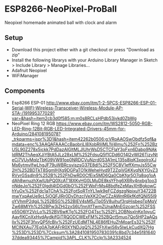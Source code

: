 # ESP8266-NeoPixel-ProBall

Neopixel homemade animated ball with clock and alarm

## Setup

* Download this project either with a git checkout or press "Download as zip"
* Install the following librarys with your Arduino Library Manager in Sketch > Include Library > Manage Libraries...
 * Adafruit Neopixel
 * WiFiManager

## Components
* Esp8266 ESP-01 http://www.ebay.com/itm/1-2-5PCS-ESP8266-ESP-01-Serial-WIFI-Wireless-Transceiver-Wireless-Module-AP-STA-/191995377029?var=&hash=item2cb3d0f585:m:m0s8RCLsHPdb53jvkd0ZbWg
* NeoPixel Ring 12 RGB https://www.ebay.com/itm/WS2812-5050-RGB-LED-Ring-12Bit-RGB-LED-Integrated-Drivers-45mm-for-Arduino/284108195078?_trkparms=ispr%3D1&hash=item42262b0506:g:VRoAAOSwObdfz5qf&amdata=enc%3AAQAFAAACcBaobrjLl8XobRIiIML1V4Imu%252Fn%252BzU5L90Z278x5ickk7PdDazAlGltMLJlUhrWsD5CTCFlaY3oFxn6Dabp9NAkIdRM2ThAeqXJjYBtA5JLz28xLM%252FdsuQ5f1CDd6O14l2vWI26TjzvNteCj7VUyMqlzTbK09VW91op0NRDCVuNzrd0S3A1mL135s8lqK3xqolroXJMs6ytmvIfwLhgJF79uWBRcsviszsG37E8dl%252F5C8V1effXmyJs55Cw2H%252BDTkT8SgmlHXg9DGPaTO1kWeheHvd9T2ZqiVGKKvqNXYGvZ3RVyrGSsdIn9%252B%252FhDwRD0CfEix5MD6Qa0CbKfgr5O7q8qg1oAdAh8wnuzhXwIUbPQ0XcAT18XKvHG0LMuDE8ksYFhg6X6Ry4nxbg1oo3nNdeJq%252F0lgdt4tDGd0bO%252FWpFrMs48bdfeZeMavXHBgkowChYuOx%252Fdc1aTChA%252FotSoRTnYL1wk9eFCZdgzgNpixuY34722BmwYxpAeUe9cL5jOQFJlRr0DvDhzcIVeXK2OwCZzAWntR6kfKdfQNI55I9oYVhmP2dgjL%252BSG%252BIEV4sM5JTp05V8uihuf3rqHisbeqTpMqVZw68MlYh%252BPw3jZHj2zxS6U1nnXfTwmZUnajMnEGzcqn%252FSSp55O6lY2VcLo%252BV6wKTg%252FO4Tsc%252FL2OBNsxlnKp1qyuCAayfIKCnXxHvdAydkjfGiTRQODCWExFM%252BQct5muo7Qo5HP2aAQsllx%252F3fxyQP5fcBlv%252FzUEdMTNL4E86fEHuZhMoarEs32%252FMCINXAu77Eg0A7pKAFrR0XYNDJgQ%252FhXwiS6v5lwLkCudXQ7Hg%253D%253D%7Ccksum%3A28410819507830391c8bd7c34e5f8164037ddea93445%7Campid%3APL_CLK%7Cclp%3A2334524